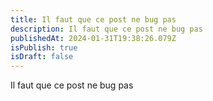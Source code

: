 ```yaml
---
title: Il faut que ce post ne bug pas
description: Il faut que ce post ne bug pas
publishedAt: 2024-01-31T19:38:26.079Z
isPublish: true
isDraft: false
---
```

Il faut que ce post ne bug pas